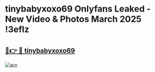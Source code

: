 # tinybabyxoxo69 Onlyfans Leaked - New Video & Photos March 2025 !3eflz

# <h2><a href="https://ytu30w.iuczelnia.edu.pl?title=tinybabyxoxo69&ref=3eflz">🔗👉 🔴 tinybabyxoxo69</a></h2>

[![acn](https://github.com/user-attachments/assets/0f9c940e-d8b0-45ae-aac7-cd30a18b3e1c)](https://ytu30w.iuczelnia.edu.pl?title=tinybabyxoxo69&ref=3eflz)

